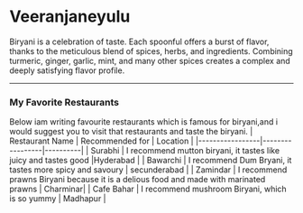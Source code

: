 # Veeranjaneyulu

Biryani is a celebration of taste. Each spoonful offers a burst of flavor, thanks to the meticulous blend of spices, herbs, and ingredients. Combining turmeric, ginger, garlic, mint, and many other spices creates a complex and deeply satisfying flavor profile.

---

### My Favorite Restaurants 
Below iam writing favourite restaurants which is famous for biryani,and i would suggest you to visit that restaurants and taste the biryani.
| Restaurant Name | Recommended for | Location |
|-----------------|-----------------|----------|
| Surabhi         | I recommend mutton biryani, it tastes like juicy and tastes good |Hyderabad |
| Bawarchi | I recommend Dum Bryani, it tastes more spicy and savoury | secunderabad |
| Zamindar | I recommend prawns Biryani because it is a delious food and made with marinated prawns | Charminar|
| Cafe Bahar | I recommend mushroom Biryani, which is so yummy | Madhapur |


